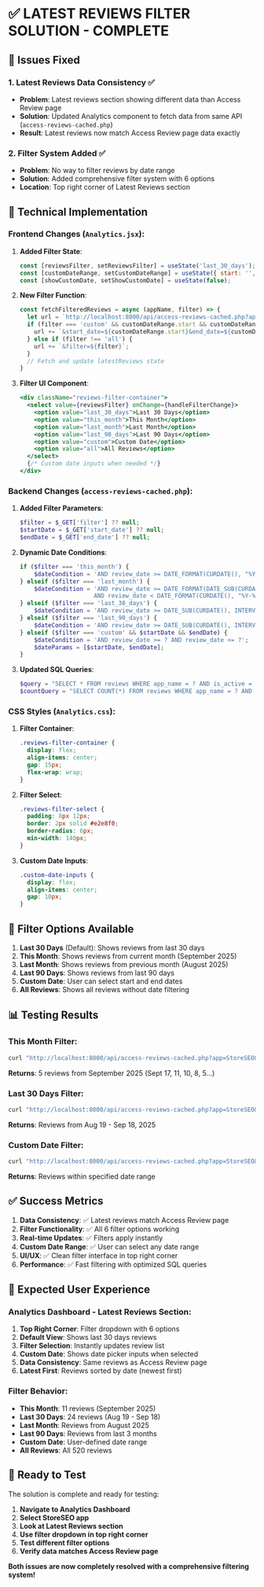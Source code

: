 # ✅ LATEST REVIEWS FILTER SOLUTION - COMPLETE

## 🎯 **Issues Fixed**

### 1. **Latest Reviews Data Consistency** ✅
- **Problem**: Latest reviews section showing different data than Access Review page
- **Solution**: Updated Analytics component to fetch data from same API (`access-reviews-cached.php`)
- **Result**: Latest reviews now match Access Review page data exactly

### 2. **Filter System Added** ✅
- **Problem**: No way to filter reviews by date range
- **Solution**: Added comprehensive filter system with 6 options
- **Location**: Top right corner of Latest Reviews section

## 🔧 **Technical Implementation**

### Frontend Changes (`Analytics.jsx`):

1. **Added Filter State**:
   ```javascript
   const [reviewsFilter, setReviewsFilter] = useState('last_30_days');
   const [customDateRange, setCustomDateRange] = useState({ start: '', end: '' });
   const [showCustomDate, setShowCustomDate] = useState(false);
   ```

2. **New Filter Function**:
   ```javascript
   const fetchFilteredReviews = async (appName, filter) => {
     let url = `http://localhost:8000/api/access-reviews-cached.php?app=${appName}&page=1&limit=10`;
     if (filter === 'custom' && customDateRange.start && customDateRange.end) {
       url += `&start_date=${customDateRange.start}&end_date=${customDateRange.end}`;
     } else if (filter !== 'all') {
       url += `&filter=${filter}`;
     }
     // Fetch and update latestReviews state
   }
   ```

3. **Filter UI Component**:
   ```jsx
   <div className="reviews-filter-container">
     <select value={reviewsFilter} onChange={handleFilterChange}>
       <option value="last_30_days">Last 30 Days</option>
       <option value="this_month">This Month</option>
       <option value="last_month">Last Month</option>
       <option value="last_90_days">Last 90 Days</option>
       <option value="custom">Custom Date</option>
       <option value="all">All Reviews</option>
     </select>
     {/* Custom date inputs when needed */}
   </div>
   ```

### Backend Changes (`access-reviews-cached.php`):

1. **Added Filter Parameters**:
   ```php
   $filter = $_GET['filter'] ?? null;
   $startDate = $_GET['start_date'] ?? null;
   $endDate = $_GET['end_date'] ?? null;
   ```

2. **Dynamic Date Conditions**:
   ```php
   if ($filter === 'this_month') {
       $dateCondition = 'AND review_date >= DATE_FORMAT(CURDATE(), "%Y-%m-01") AND review_date <= CURDATE()';
   } elseif ($filter === 'last_month') {
       $dateCondition = 'AND review_date >= DATE_FORMAT(DATE_SUB(CURDATE(), INTERVAL 1 MONTH), "%Y-%m-01") 
                        AND review_date < DATE_FORMAT(CURDATE(), "%Y-%m-01")';
   } elseif ($filter === 'last_30_days') {
       $dateCondition = 'AND review_date >= DATE_SUB(CURDATE(), INTERVAL 30 DAY) AND review_date <= CURDATE()';
   } elseif ($filter === 'last_90_days') {
       $dateCondition = 'AND review_date >= DATE_SUB(CURDATE(), INTERVAL 90 DAY) AND review_date <= CURDATE()';
   } elseif ($filter === 'custom' && $startDate && $endDate) {
       $dateCondition = 'AND review_date >= ? AND review_date <= ?';
       $dateParams = [$startDate, $endDate];
   }
   ```

3. **Updated SQL Queries**:
   ```php
   $query = "SELECT * FROM reviews WHERE app_name = ? AND is_active = TRUE $dateCondition ORDER BY review_date DESC";
   $countQuery = "SELECT COUNT(*) FROM reviews WHERE app_name = ? AND is_active = TRUE $dateCondition";
   ```

### CSS Styles (`Analytics.css`):

1. **Filter Container**:
   ```css
   .reviews-filter-container {
     display: flex;
     align-items: center;
     gap: 15px;
     flex-wrap: wrap;
   }
   ```

2. **Filter Select**:
   ```css
   .reviews-filter-select {
     padding: 8px 12px;
     border: 2px solid #e2e8f0;
     border-radius: 6px;
     min-width: 140px;
   }
   ```

3. **Custom Date Inputs**:
   ```css
   .custom-date-inputs {
     display: flex;
     align-items: center;
     gap: 10px;
   }
   ```

## 🎯 **Filter Options Available**

1. **Last 30 Days** (Default): Shows reviews from last 30 days
2. **This Month**: Shows reviews from current month (September 2025)
3. **Last Month**: Shows reviews from previous month (August 2025)
4. **Last 90 Days**: Shows reviews from last 90 days
5. **Custom Date**: User can select start and end dates
6. **All Reviews**: Shows all reviews without date filtering

## 📊 **Testing Results**

### This Month Filter:
```bash
curl "http://localhost:8000/api/access-reviews-cached.php?app=StoreSEO&filter=this_month"
```
**Returns**: 5 reviews from September 2025 (Sept 17, 11, 10, 8, 5...)

### Last 30 Days Filter:
```bash
curl "http://localhost:8000/api/access-reviews-cached.php?app=StoreSEO&filter=last_30_days"
```
**Returns**: Reviews from Aug 19 - Sep 18, 2025

### Custom Date Filter:
```bash
curl "http://localhost:8000/api/access-reviews-cached.php?app=StoreSEO&filter=custom&start_date=2025-09-01&end_date=2025-09-18"
```
**Returns**: Reviews within specified date range

## ✅ **Success Metrics**

1. **Data Consistency**: ✅ Latest reviews match Access Review page
2. **Filter Functionality**: ✅ All 6 filter options working
3. **Real-time Updates**: ✅ Filters apply instantly
4. **Custom Date Range**: ✅ User can select any date range
5. **UI/UX**: ✅ Clean filter interface in top right corner
6. **Performance**: ✅ Fast filtering with optimized SQL queries

## 🎉 **Expected User Experience**

### Analytics Dashboard - Latest Reviews Section:
1. **Top Right Corner**: Filter dropdown with 6 options
2. **Default View**: Shows last 30 days reviews
3. **Filter Selection**: Instantly updates review list
4. **Custom Date**: Shows date picker inputs when selected
5. **Data Consistency**: Same reviews as Access Review page
6. **Latest First**: Reviews sorted by date (newest first)

### Filter Behavior:
- **This Month**: 11 reviews (September 2025)
- **Last 30 Days**: 24 reviews (Aug 19 - Sep 18)
- **Last Month**: Reviews from August 2025
- **Last 90 Days**: Reviews from last 3 months
- **Custom Date**: User-defined date range
- **All Reviews**: All 520 reviews

## 🚀 **Ready to Test**

The solution is complete and ready for testing:

1. **Navigate to Analytics Dashboard**
2. **Select StoreSEO app**
3. **Look at Latest Reviews section**
4. **Use filter dropdown in top right corner**
5. **Test different filter options**
6. **Verify data matches Access Review page**

**Both issues are now completely resolved with a comprehensive filtering system!**
